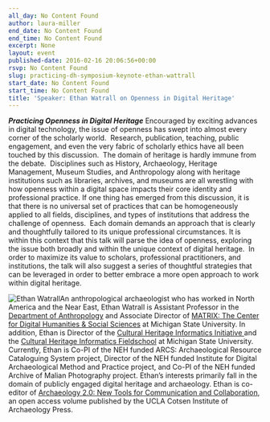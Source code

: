 ```yaml
---
all_day: No Content Found
author: laura-miller
end_date: No Content Found
end_time: No Content Found
excerpt: None
layout: event
published-date: 2016-02-16 20:06:56+00:00
rsvp: No Content Found
slug: practicing-dh-symposium-keynote-ethan-wattrall
start_date: No Content Found
start_time: No Content Found
title: 'Speaker: Ethan Watrall on Openness in Digital Heritage'
---
```


**_Practicing Openness in Digital Heritage_**
Encouraged by exciting advances in digital technology, the issue of openness has swept into almost every corner of the scholarly world.  Research, publication, teaching, public engagement, and even the very fabric of scholarly ethics have all been touched by this discussion.  The domain of heritage is hardly immune from the debate.  Disciplines such as History, Archaeology, Heritage Management, Museum Studies, and Anthropology along with heritage institutions such as libraries, archives, and museums are all wrestling with how openness within a digital space impacts their core identity and professional practice.
If one thing has emerged from this discussion, it is that there is no universal set of practices that can be homogeneously applied to all fields, disciplines, and types of institutions that address the challenge of openness.  Each domain demands an approach that is clearly and thoughtfully tailored to its unique professional circumstances.
It is within this context that this talk will parse the idea of openness, exploring the issue both broadly and within the unique context of digital heritage.  In order to maximize its value to scholars, professional practitioners, and institutions, the talk will also suggest a series of thoughtful strategies that can be leveraged in order to better embrace a more open approach to work within digital heritage.

![Ethan Watrall](http://scholarslab.org/wp-content/uploads/2016/02/EWatrall_sm-110x110.jpg)An anthropological archaeologist who has worked in North America and the Near East, Ethan Watrall is Assistant Professor in the [Department of Anthropology](http://anthropology.msu.edu) and Associate Director of [MATRIX: The Center for Digital Humanities & Social Sciences](http://matrix.msu.edu) at Michigan State University. In addition, Ethan is Director of the [Cultural Heritage Informatics Initiative ](http://chi.anthropology.msu.edu)and the [Cultural Heritage Informatics Fieldschool](http://chi.anthropology.msu.edu/fieldschool) at Michigan State University.  Currently, Ethan is Co-PI of the NEH funded ARCS: Archaeological Resource Cataloguing System project, Director of the NEH funded Institute for Digital Archaeological Method and Practice project, and Co-PI of the NEH funded Archive of Malian Photography project. Ethan’s interests primarily fall in the domain of publicly engaged digital heritage and archaeology. Ethan is co-editor of [Archaeology 2.0: New Tools for Communication and Collaboration](https://escholarship.org/uc/item/1r6137tb), an open access volume published by the UCLA Cotsen Institute of Archaeology Press.
